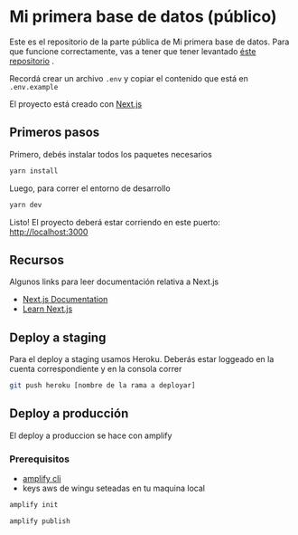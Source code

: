 # Mi primera base de datos (público)

Este es el repositorio de la parte pública de Mi primera base de datos. Para que funcione correctamente, vas a tener que tener levantado [éste repositorio](https://github.com/Winguweb/mi-primera-bdd-admin) .

Recordá crear un archivo `.env` y copiar el contenido que está en `.env.example`

El proyecto está creado con [Next.js](https://nextjs.org/)

## Primeros pasos

Primero, debés instalar todos los paquetes necesarios

```bash
yarn install
```

Luego, para correr el entorno de desarrollo

```bash
yarn dev
```

Listo! El proyecto deberá estar corriendo en este puerto: [http://localhost:3000](http://localhost:3000)

## Recursos

Algunos links para leer documentación relativa a Next.js

- [Next.js Documentation](https://nextjs.org/docs) 
- [Learn Next.js](https://nextjs.org/learn)


## Deploy a staging

Para el deploy a staging usamos Heroku. Deberás estar loggeado en la cuenta correspondiente y en la consola correr

```bash
git push heroku [nombre de la rama a deployar]
```

## Deploy a producción

El deploy a produccion se hace con amplify

### Prerequisitos

  - [amplify cli](https://docs.amplify.aws/cli)
  - keys aws de wingu seteadas en tu maquina local

  ```bash
  amplify init
  ```

  ```bash
  amplify publish
  ```
